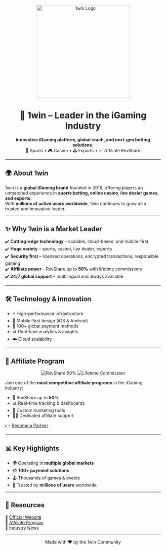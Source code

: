 <p align="center">
  <img src="https://magicclick.partners/assets/images/1680278989.jpg" alt="1win Logo" width="300"/>
</p>

<h1 align="center">🎰 1win – Leader in the iGaming Industry</h1>

<p align="center">
  <b>Innovative iGaming platform, global reach, and next-gen betting solutions.</b><br>
  🚀 Sports • 🎮 Casino • 🕹 Esports • 📈 Affiliate RevShare
</p>

---

## 🌍 About 1win
1win is a **global iGaming brand** founded in 2016, offering players an unmatched experience in **sports betting, online casino, live dealer games, and esports**.  
With **millions of active users worldwide**, 1win continues to grow as a trusted and innovative leader.

---

## ✨ Why 1win is a Market Leader
✔️ **Cutting-edge technology** – scalable, cloud-based, and mobile-first  
✔️ **Huge variety** – sports, casino, live dealer, esports  
✔️ **Security first** – licensed operations, encrypted transactions, responsible gaming  
✔️ **Affiliate power** – RevShare up to **50%** with lifetime commissions  
✔️ **24/7 global support** – multilingual and always available  

---

## 🛠 Technology & Innovation
- ⚡ High-performance infrastructure  
- 📱 Mobile-first design (iOS & Android)  
- 🔗 100+ global payment methods  
- 📊 Real-time analytics & insights  
- ☁️ Cloud scalability  

---

## 🤝 Affiliate Program
<p align="center">
  <img src="https://img.shields.io/badge/RevShare-50%25-blueviolet?style=for-the-badge" alt="RevShare 50%"/>
  <img src="https://img.shields.io/badge/Lifetime-Commission-brightgreen?style=for-the-badge" alt="Lifetime Commission"/>
</p>

Join one of the **most competitive affiliate programs** in the iGaming industry:  
- 🎯 RevShare up to **50%**  
- 📊 Real-time tracking & dashboards  
- 🔧 Custom marketing tools  
- 👨‍💼 Dedicated affiliate support  

👉 [Become a Partner](https://1win.com/affiliates)

---

## 📊 Key Highlights
- 🌍 Operating in **multiple global markets**  
- 💳 **100+ payment solutions**  
- 🕹 Thousands of games & events  
- 🙌 Trusted by **millions of users** worldwide  

---

## 📎 Resources
🔗 [Official Website](https://1win.com)  
🤝 [Affiliate Program](https://1win.com/affiliates)  
📰 [Industry News](https://igamingbusiness.com)  

---

<p align="center">
  Made with ❤️ by the 1win Community
</p>
